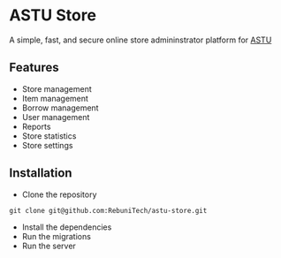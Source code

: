 # ASTU Store
A simple, fast, and secure online store admininstrator platform for [ASTU](https://www.astu.edu.et)

## Features
- Store management
- Item management
- Borrow management
- User management
- Reports
- Store statistics
- Store settings

## Installation
- Clone the repository
```
git clone git@github.com:RebuniTech/astu-store.git
```
- Install the dependencies
- Run the migrations
- Run the server
